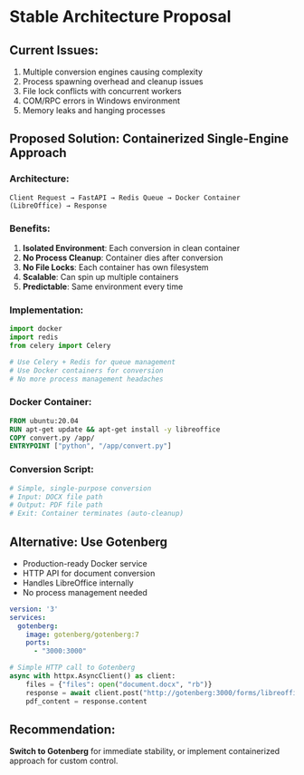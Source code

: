 # Stable Architecture Proposal

## Current Issues:
1. Multiple conversion engines causing complexity
2. Process spawning overhead and cleanup issues
3. File lock conflicts with concurrent workers
4. COM/RPC errors in Windows environment
5. Memory leaks and hanging processes

## Proposed Solution: Containerized Single-Engine Approach

### Architecture:
```
Client Request → FastAPI → Redis Queue → Docker Container (LibreOffice) → Response
```

### Benefits:
1. **Isolated Environment**: Each conversion in clean container
2. **No Process Cleanup**: Container dies after conversion
3. **No File Locks**: Each container has own filesystem
4. **Scalable**: Can spin up multiple containers
5. **Predictable**: Same environment every time

### Implementation:
```python
import docker
import redis
from celery import Celery

# Use Celery + Redis for queue management
# Use Docker containers for conversion
# No more process management headaches
```

### Docker Container:
```dockerfile
FROM ubuntu:20.04
RUN apt-get update && apt-get install -y libreoffice
COPY convert.py /app/
ENTRYPOINT ["python", "/app/convert.py"]
```

### Conversion Script:
```python
# Simple, single-purpose conversion
# Input: DOCX file path
# Output: PDF file path
# Exit: Container terminates (auto-cleanup)
```

## Alternative: Use Gotenberg
- Production-ready Docker service
- HTTP API for document conversion
- Handles LibreOffice internally
- No process management needed

```yaml
version: '3'
services:
  gotenberg:
    image: gotenberg/gotenberg:7
    ports:
      - "3000:3000"
```

```python
# Simple HTTP call to Gotenberg
async with httpx.AsyncClient() as client:
    files = {"files": open("document.docx", "rb")}
    response = await client.post("http://gotenberg:3000/forms/libreoffice/convert", files=files)
    pdf_content = response.content
```

## Recommendation:
**Switch to Gotenberg** for immediate stability, or implement containerized approach for custom control.
